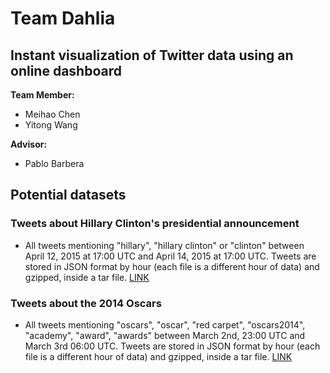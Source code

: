# Team Dahlia 
## Instant visualization of Twitter data using an online dashboard

**Team Member:**

* Meihao Chen
* Yitong Wang

**Advisor:**
* Pablo Barbera


## Potential datasets

### Tweets about Hillary Clinton's presidential announcement

- All tweets mentioning "hillary", "hillary clinton" or "clinton" between April 12, 2015 at 17:00 UTC and April 14, 2015 at 17:00 UTC. Tweets are stored in JSON format by hour (each file is a different hour of data) and gzipped, inside a tar file. [LINK](https://s3.amazonaws.com/smappdata/hillary.tar)

### Tweets about the 2014 Oscars

- All tweets mentioning "oscars", "oscar", "red carpet", "oscars2014", "academy", "award", "awards" between March 2nd, 23:00 UTC and March 3rd 06:00 UTC. Tweets are stored in JSON format by hour (each file is a different hour of data) and gzipped, inside a tar file. [LINK](https://s3.amazonaws.com/smappdata/oscars.tar)
